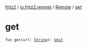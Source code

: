 [fritz2](../../index.md) / [io.fritz2.remote](../index.md) / [Remote](index.md) / [get](./get.md)

# get

`fun get(url: `[`String`](https://kotlinlang.org/api/latest/jvm/stdlib/kotlin/-string/index.html)`): `[`Unit`](https://kotlinlang.org/api/latest/jvm/stdlib/kotlin/-unit/index.html)